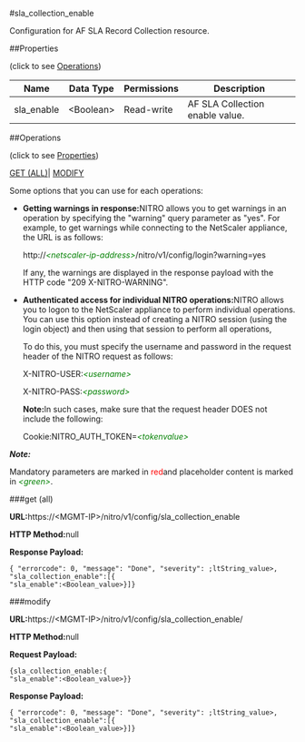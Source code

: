 #sla_collection_enable

Configuration for AF SLA Record Collection resource.


##Properties 
<span>(click to see [Operations](#opera))</span>


<table><thead><tr><th>Name</th><th>Data Type</th><th>Permissions</th><th>Description</th></tr></thead><tbody><tr><td>sla_enable</td><td>&lt;Boolean></td><td>Read-write</td><td>AF SLA Collection enable value.</td></tr></tbody></table>
##Operations 
<span>(click to see [Properties](#prope))</span>


[GET (ALL)](#get-)| [MODIFY](#m)


Some options that you can use for each operations:
<ul><li><p><b>Getting warnings in response:</b>NITRO allows you to get warnings in an operation by specifying the "warning" query parameter as "yes". For example, to get warnings while connecting to the NetScaler appliance, the URL is as follows:</p><p>http://<span style="color:green;font-style:italic;">&lt;netscaler-ip-address&gt;</span>/nitro/v1/config/login?warning=yes</p><p>If any, the warnings are displayed in the response payload with the HTTP code "209 X-NITRO-WARNING".</p></li><li><p><b>Authenticated access for individual NITRO operations:</b>NITRO allows you to logon to the NetScaler appliance to perform individual operations. You can use this option instead of creating a NITRO session (using the login object) and then using that session to perform all operations,</p><p>To do this, you must specify the username and password in the request header of the NITRO request as follows:</p><p>X-NITRO-USER:<span style="color:green;font-style:italic;">&lt;username&gt;</span></p><p>X-NITRO-PASS:<span style="color:green;font-style:italic;">&lt;password&gt;</span></p><p><b>Note:</b>In such cases, make sure that the request header DOES not include the following:</p><p>Cookie:NITRO_AUTH_TOKEN=<span style="color:green;font-style:italic;">&lt;tokenvalue&gt;</span></p></li></ul>



***Note:*** 
Mandatory parameters are marked in <span style="color:#FF0000;">red</span>and placeholder content is marked in <span style="color:green;font-style:italic">&lt;green&gt;</span>.

###get (all)



<b>URL:</b>https://&lt;MGMT-IP&gt;/nitro/v1/config/sla_collection_enable
<b>HTTP Method:</b>null
<b>Response Payload: </b>```{ "errorcode": 0, "message": "Done", "severity": ;ltString_value>, "sla_collection_enable":[{"sla_enable":<Boolean_value>}]}```



###modify



<b>URL:</b>https://&lt;MGMT-IP&gt;/nitro/v1/config/sla_collection_enable/
<b>HTTP Method:</b>null
<b>Request Payload: </b>```{sla_collection_enable:{"sla_enable":<Boolean_value>}}```
<b>Response Payload: </b>```{ "errorcode": 0, "message": "Done", "severity": ;ltString_value>, "sla_collection_enable":[{"sla_enable":<Boolean_value>}]}```



